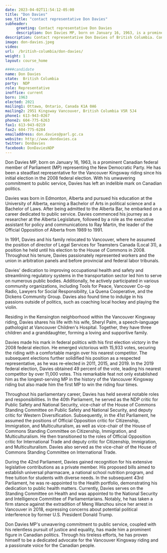 ```yaml
---
date: 2023-04-02T11:54:12-05:00
title: "Don Davies"
seo_title: "contact representative Don Davies"
subheader:
     greeting: Contact representative Don Davies
     description: Don Davies MP, born on January 16, 1963, is a prominent Canadian federal member of Parliament (MP) representing the New Democratic Party. He has been a steadfast representative for the Vancouver Kingsway riding since his initial election in the 2008 federal election. With his unwavering commitment to public service, Davies has left an indelible mark on Canadian politics.
description: Contact representative Don Davies of British Columbia. Contact information for Don Davies includes email address, phone number, and mailing address.
image: don-davies.jpeg
video:
url:  /british-columbia/don-davies/
weight: 1
layout: course_home

####candidate
name: Don Davies
state:	British Columbia
party:	NDP
role: Representative
inoffice: current
born: 1963
elected: 2021
mailing1: Ottawa, Ontario, Canada K1A 0A6
mailing2: 2951 Kingsway Vancouver, British Columbia V5R 5J4
phone1: 613-943-0267
phone2: 604-775-6263
fax1: 613-943-0219
fax2: 604-775-6284
emailaddress: don.davies@parl.gc.ca
website: http://www.dondavies.ca
twitter: DonDavies
facebook: DonDaviesNDP
---
```


Don Davies MP, born on January 16, 1963, is a prominent Canadian federal member of Parliament (MP) representing the New Democratic Party. He has been a steadfast representative for the Vancouver Kingsway riding since his initial election in the 2008 federal election. With his unwavering commitment to public service, Davies has left an indelible mark on Canadian politics.

Davies was born in Edmonton, Alberta and pursued his education at the University of Alberta, earning a Bachelor of Arts in political science and a Bachelor of Laws. After being admitted to the Alberta Bar, he embarked on a career dedicated to public service. Davies commenced his journey as a researcher at the Alberta Legislature, followed by a role as the executive assistant for policy and communications to Ray Martin, the leader of the Official Opposition of Alberta from 1989 to 1991.

In 1991, Davies and his family relocated to Vancouver, where he assumed the position of director of Legal Services for Teamsters Canada (Local 31), a position he held until his election to the House of Commons in 2008. Throughout his tenure, Davies passionately represented workers and the union in arbitration panels and before provincial and federal labor tribunals.

Davies' dedication to improving occupational health and safety and streamlining regulatory systems in the transportation sector led him to serve on numerous public bodies. Additionally, he actively participated in various community organizations, including Tools for Peace, Vancouver Co-op Radio, Lawyers for Social Responsibility, La Quena Cooperative, and the Dickens Community Group. Davies also found time to indulge in his passions outside of politics, such as coaching local hockey and playing the violin.

Residing in the Kensington neighborhood within the Vancouver Kingsway riding, Davies shares his life with his wife, Sheryl Palm, a speech-language pathologist at Vancouver Children's Hospital. Together, they have three children and a granddaughter, forming a loving and supportive family.

Davies made his mark in federal politics with his first election victory in the 2008 federal election. He emerged victorious with 15,933 votes, securing the riding with a comfortable margin over his nearest competitor. The subsequent elections further solidified his position as a respected representative, as he was re-elected in 2011, 2015, and 2019. In the 2019 federal election, Davies obtained 49 percent of the vote, leading his nearest competitor by over 11,000 votes. This remarkable feat not only established him as the longest-serving MP in the history of the Vancouver Kingsway riding but also made him the first MP to win the riding four times.

Throughout his parliamentary career, Davies has held several notable roles and responsibilities. In the 40th Parliament, he served as the NDP critic for Public Safety and National Security, vice-chair of the House of Commons Standing Committee on Public Safety and National Security, and deputy critic for Western Diversification. Subsequently, in the 41st Parliament, he assumed the positions of Official Opposition critic for Citizenship, Immigration, and Multiculturalism, as well as vice-chair of the House of Commons Standing Committee on Citizenship, Immigration, and Multiculturalism. He then transitioned to the roles of Official Opposition critic for International Trade and deputy critic for Citizenship, Immigration, and Multiculturalism. Davies also served as the vice-chair of the House of Commons Standing Committee on International Trade.

During the 42nd Parliament, Davies gained recognition for his extensive legislative contributions as a private member. His proposed bills aimed to establish universal pharmacare, a national school nutrition program, and free tuition for students with diverse needs. In the subsequent 43rd Parliament, he was re-appointed to the Health portfolio, demonstrating his dedication to public health matters. Currently, Davies serves on the Standing Committee on Health and was appointed to the National Security and Intelligence Committee of Parliamentarians. Notably, he has taken a firm stance against the extradition of Meng Wanzhou since her arrest in Vancouver in 2018, expressing concerns about potential political interference by former U.S. President Donald Trump.

Don Davies MP's unwavering commitment to public service, coupled with his relentless pursuit of justice and equality, has made him a prominent figure in Canadian politics. Through his tireless efforts, he has proven himself to be a dedicated advocate for the Vancouver Kingsway riding and a passionate voice for the Canadian people.
